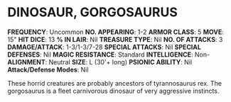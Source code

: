 # DINOSAUR, GORGOSAURUS

**FREQUENCY**: Uncommon
**NO. APPEARING**: 1-2
**ARMOR CLASS**: 5
**MOVE**: 15"
**HIT DICE**: 13
**% IN LAIR**: Nil
**TREASURE TYPE**: Nil
**NO. OF ATTACKS**: 3
**DAMAGE/ATTACK**: 1-3/1-3/7-28
**SPECIAL ATTACKS**: Nil
**SPECIAL DEFENSES**: Nil
**MAGIC RESISTANCE**: Standard
**INTELLIGENCE**: Non-
**ALIGNMENT**: Neutral
**SIZE**: L (30'+ long)
**PSIONIC ABILITY**: Nil
**Attack/Defense Modes**: Nil

These horrid creatures are probably ancestors of tyrannosaurus rex. The gorgosaurus is a fleet carnivorous dinosaur of very aggressive instincts.

